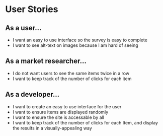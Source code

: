 User Stories
=====


As a user...
-----
- I want an easy to use interface so the survey is easy to complete
- I want to see alt-text on images because I am hard of seeing


As a market researcher...
-----
- I do not want users to see the same items twice in a row
- I want to keep track of the number of clicks for each item



As a developer...
-----
- I want to create an easy to use interface for the user
- I want to ensure items are displayed randomly
- I want to ensure the site is accessable by all
- I want to keep track of the number of clicks for each Item, and display the results in a visually-appealing way